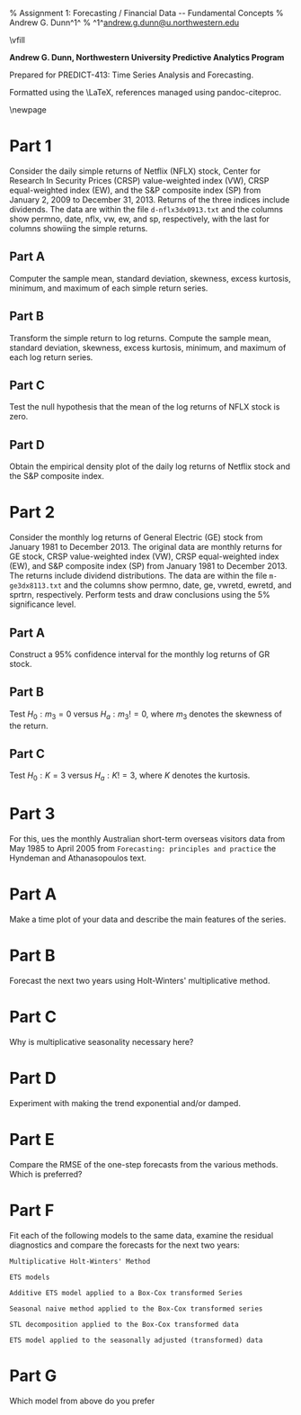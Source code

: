 % Assignment 1: Forecasting / Financial Data -- Fundamental Concepts
% Andrew G. Dunn^1^
% ^1^andrew.g.dunn@u.northwestern.edu

\vfill

**Andrew G. Dunn, Northwestern University Predictive Analytics Program**

Prepared for PREDICT-413: Time Series Analysis and Forecasting.

Formatted using the \LaTeX\, references managed using pandoc-citeproc.

\newpage

# Part 1

Consider the daily simple returns of Netflix (NFLX) stock, Center for Research In Security Prices (CRSP) value-weighted index (VW), CRSP equal-weighted index (EW), and the S&P composite index (SP) from January 2, 2009 to December 31, 2013. Returns of the three indices include dividends. The data are within the file `d-nflx3dx0913.txt` and the columns show permno, date, nflx, vw, ew, and sp, respectively, with the last for columns showiing the simple returns.

## Part A

Computer the sample mean, standard deviation, skewness, excess kurtosis, minimum, and maximum of each simple return series.

## Part B

Transform the simple return to log returns. Compute the sample mean, standard deviation, skewness, excess kurtosis, minimum, and maximum of each log return series.

## Part C

Test the null hypothesis that the mean of the log returns of NFLX stock is zero.

## Part D

Obtain the empirical density plot of the daily log returns of Netflix stock and the S&P composite index.

# Part 2

Consider the monthly log returns of General Electric (GE) stock from January 1981 to December 2013. The original data are monthly returns for GE stock, CRSP value-weighted index (VW), CRSP equal-weighted index (EW), and S&P composite index (SP) from January 1981 to December 2013. The returns include dividend distributions. The data are within the file `m-ge3dx8113.txt` and the columns show permno, date, ge, vwretd, ewretd, and sprtrn, respectively. Perform tests and draw conclusions using the 5% significance level.

## Part A

Construct a 95% confidence interval for the monthly log returns of GR stock.

## Part B

Test $H_0 : m_3 = 0$ versus $H_a : m_3 != 0$, where $m_3$ denotes the skewness of the return.

## Part C

Test $H_0 : K = 3$ versus $H_a : K != 3$, where $K$ denotes the kurtosis.

# Part 3

For this, ues the monthly Australian short-term overseas visitors data from May 1985 to April 2005 from `Forecasting: principles and practice` the Hyndeman and Athana­sopou­los text.

# Part A

Make a time plot of your data and describe the main features of the series.

# Part B

Forecast the next two years using Holt-Winters' multiplicative method.

# Part C

Why is multiplicative seasonality necessary here?

# Part D

Experiment with making the trend exponential and/or damped.

# Part E

Compare the RMSE of the one-step forecasts from the various methods. Which is preferred?

# Part F

Fit each of the following models to the same data, examine the residual diagnostics and compare the forecasts for the next two years:

    Multiplicative Holt-Winters' Method

    ETS models

    Additive ETS model applied to a Box-Cox transformed Series

    Seasonal naive method applied to the Box-Cox transformed series

    STL decomposition applied to the Box-Cox transformed data

    ETS model applied to the seasonally adjusted (transformed) data

# Part G

Which model from above do you prefer
